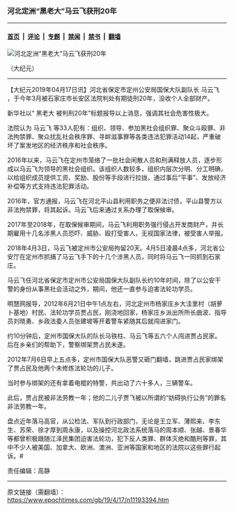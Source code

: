 ### 河北定洲“黑老大”马云飞获刑20年　

---

#### [首页](../../../..?n11193394) &nbsp;|&nbsp; [评论](../../../../../epoch-comment?n11193394) &nbsp;|&nbsp; [专题](../../../../../epoch-special?n11193394) &nbsp;|&nbsp; [禁闻](../../../../../epoch-news?n11193394) &nbsp;|&nbsp; [禁书](../../../../../books?n11193394) &nbsp;|&nbsp; [翻墙](https://github.com/gfw-breaker/nogfw/blob/master/README.md?n11193394)


<div><img alt="河北定洲“黑老大”马云飞获刑20年　" class="attachment-djy_600_400 size-djy_600_400 wp-post-image" src="https://i.epochtimes.com/assets/uploads/2019/04/zz-560x400-1-560x400-560x400.jpg"/>
<div class="caption">
 <p>
  （大纪元）
 </p>
</div></div><hr/><div class="post_content" id="artbody" itemprop="articleBody">
 <!-- article content begin -->
 <p>
  【大纪元2019年04月17日讯】河北省保定市定州公安局国保大队副队长
  <ok href="https://www.epochtimes.com/gb/tag/%E9%A9%AC%E4%BA%91%E9%A3%9E.html">
   马云飞
  </ok>
  ，于今年3月被石家庄市长安区法院判处有期徒刑20年，没收个人全部财产。
 </p>
 <p class="p2">
  <span class="s1">
   新华社以“
   <ok href="https://www.epochtimes.com/gb/tag/%E9%BB%91%E8%80%81%E5%A4%A7.html">
    黑老大
   </ok>
   被判刑20年”标题报导以上消息，强调其社会危害性极大。
  </span>
 </p>
 <p class="p4">
  <span class="s1">
   法院认为
   <ok href="https://www.epochtimes.com/gb/tag/%E9%A9%AC%E4%BA%91%E9%A3%9E.html">
    马云飞
   </ok>
   等33人犯有：组织、领导、参加黑社会组织罪、聚众斗殴罪、非法拘禁罪、聚众扰乱社会秩序罪、寻衅滋事罪等各类违法犯罪活动14起，严重破坏了案发地区的经济秩序和社会秩序。
  </span>
 </p>
 <p class="p4">
  2016年以来，马云飞在定州市笼络了一批社会闲散人员和刑满释放人员，逐步形成以马云飞为领导的黑社会组织。该组织人数较多，组织内层次分明、分工明确，以给组织成员提供工资、奖励、股份等手段进行拉拢，通过事后“平事”、发放经济补偿等方式支持违法犯罪活动。
 </p>
 <p class="p4">
  <span class="s1">
   2016年，官方通报，马云飞在河北平山县利用职务之便非法讨债，平山县警方以非法拘禁罪，将其起诉。马云飞后来通过关系办理了取保候审。
  </span>
 </p>
 <p class="p4">
  <span class="s1">
   2017年至2018年，在取保候审期间，马云飞利用职务强行侵占开发商财产，并长期雇用十几名涉黑人员恐吓、威胁、殴打受害人，无视国家法律，被受害人举报。
  </span>
 </p>
 <p class="p4">
  <span class="s1">
   2018年4月3日，马云飞被定州市公安局拘留20天。4月5日凌晨4点多，河北省公安厅在定州市抓捕了马云飞手下的十几个涉黑人员，同时将马云飞一同抓到石家庄。
  </span>
 </p>
 <p class="p4">
  <span class="s1">
   马云飞任河北省保定市定州市公安局国保大队副队长约10年时间，除了以公安干警的身份从事黑社会活动之外，期间，他还一直参与迫害法轮功学员。
  </span>
 </p>
 <p class="p4">
  <span class="s1">
   明慧网报导，2012年6月21日中午1点左右，河北定州市杨家庄乡大洼里村（胡萝卜基地）村民、法轮功学员贾占民，刚浇地回家，杨家庄乡派出所所长曲波、指导员刘晓勇、乡政法委人员张建坡等开着警车紧随其后就闯进家门。
  </span>
 </p>
 <p class="p4">
  <span class="s1">
   约10分钟后，定州市国保大队的队长马铁柱、马云飞等五六个人闯进贾占民家。后在乡亲们的帮助下，警察绑架贾占民未遂。
  </span>
 </p>
 <p class="p4">
  <span class="s1">
   2012年7月6日早上五点多，定州市国保大队恶警又砸门翻墙，跳进贾占民家绑架了贾占民及他两个未修炼法轮功的儿子。
  </span>
 </p>
 <p class="p4">
  <span class="s1">
   当时参与绑架的还有拿着电棍的特警，共出动了六十多人，三辆警车。
  </span>
 </p>
 <p class="p4">
  <span class="s1">
   此后，贾占民被非法劳教一年；他的二儿子贾飞被以所谓的“妨碍执行公务”的罪名非法劳教一年。
  </span>
 </p>
 <p class="p4">
  <span class="s1">
   盘点近年落马高官，从公检法、军队到行政部门，无论是王立军、薄熙来、李东生、苏荣、徐才厚到周永康，以及操控河北政法系统落马的周本顺、张越、景春华等都曾积极跟随江泽民集团迫害法轮功，犯下反人类罪、群体灭绝和酷刑等罪，其中不少人被美国、加拿大、欧洲、澳洲、亚洲等国家和地区的法院以这些罪行起诉。#
  </span>
 </p>
 <p class="p4">
  责任编辑：高静
 </p>
 <!-- article content end -->
 <div id="below_article_ad">
 </div>
</div>


---

原文链接（需翻墙）：https://www.epochtimes.com/gb/19/4/17/n11193394.htm